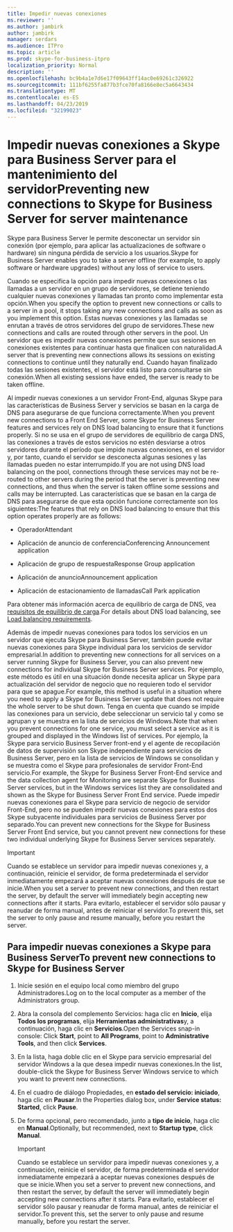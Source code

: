```yaml
---
title: Impedir nuevas conexiones
ms.reviewer: ''
ms.author: jambirk
author: jambirk
manager: serdars
ms.audience: ITPro
ms.topic: article
ms.prod: skype-for-business-itpro
localization_priority: Normal
description: ''
ms.openlocfilehash: bc9b4a1e7d6e17f09643ff14ac0e69261c326922
ms.sourcegitcommit: 111bf6255fa877b3fce70fa8166e8ec5a6643434
ms.translationtype: MT
ms.contentlocale: es-ES
ms.lasthandoff: 04/23/2019
ms.locfileid: "32199023"
---
```

# <a name="preventing-new-connections-to-skype-for-business-server-for-server-maintenance"></a><span data-ttu-id="3f509-102">Impedir nuevas conexiones a Skype para Business Server para el mantenimiento del servidor</span><span class="sxs-lookup"><span data-stu-id="3f509-102">Preventing new connections to Skype for Business Server for server maintenance</span></span>


<span data-ttu-id="3f509-103">Skype para Business Server le permite desconectar un servidor sin conexión (por ejemplo, para aplicar las actualizaciones de software o hardware) sin ninguna pérdida de servicio a los usuarios.</span><span class="sxs-lookup"><span data-stu-id="3f509-103">Skype for Business Server enables you to take a server offline (for example, to apply software or hardware upgrades) without any loss of service to users.</span></span>

<span data-ttu-id="3f509-104">Cuando se especifica la opción para impedir nuevas conexiones o las llamadas a un servidor en un grupo de servidores, se detiene teniendo cualquier nuevas conexiones y llamadas tan pronto como implementar esta opción.</span><span class="sxs-lookup"><span data-stu-id="3f509-104">When you specify the option to prevent new connections or calls to a server in a pool, it stops taking any new connections and calls as soon as you implement this option.</span></span> <span data-ttu-id="3f509-105">Estas nuevas conexiones y las llamadas se enrutan a través de otros servidores del grupo de servidores.</span><span class="sxs-lookup"><span data-stu-id="3f509-105">These new connections and calls are routed through other servers in the pool.</span></span> <span data-ttu-id="3f509-106">Un servidor que es impedir nuevas conexiones permite que sus sesiones en conexiones existentes para continuar hasta que finalicen con naturalidad.</span><span class="sxs-lookup"><span data-stu-id="3f509-106">A server that is preventing new connections allows its sessions on existing connections to continue until they naturally end.</span></span> <span data-ttu-id="3f509-107">Cuando hayan finalizado todas las sesiones existentes, el servidor está listo para consultarse sin conexión.</span><span class="sxs-lookup"><span data-stu-id="3f509-107">When all existing sessions have ended, the server is ready to be taken offline.</span></span>

<span data-ttu-id="3f509-108">Al impedir nuevas conexiones a un servidor Front-End, algunas Skype para las características de Business Server y servicios se basan en la carga de DNS para asegurarse de que funciona correctamente.</span><span class="sxs-lookup"><span data-stu-id="3f509-108">When you prevent new connections to a Front End Server, some Skype for Business Server features and services rely on DNS load balancing to ensure that it functions properly.</span></span> <span data-ttu-id="3f509-109">Si no se usa en el grupo de servidores de equilibrio de carga DNS, las conexiones a través de estos servicios no estén desviarse a otros servidores durante el período que impide nuevas conexiones, en el servidor y, por tanto, cuando el servidor se desconecta algunas sesiones y las llamadas pueden no estar interrumpido.</span><span class="sxs-lookup"><span data-stu-id="3f509-109">If you are not using DNS load balancing on the pool, connections through these services may not be re-routed to other servers during the period that the server is preventing new connections, and thus when the server is taken offline some sessions and calls may be interrupted.</span></span> <span data-ttu-id="3f509-110">Las características que se basan en la carga de DNS para asegurarse de que esta opción funcione correctamente son los siguientes:</span><span class="sxs-lookup"><span data-stu-id="3f509-110">The features that rely on DNS load balancing to ensure that this option operates properly are as follows:</span></span>

  - <span data-ttu-id="3f509-111">Operador</span><span class="sxs-lookup"><span data-stu-id="3f509-111">Attendant</span></span>

  - <span data-ttu-id="3f509-112">Aplicación de anuncio de conferencia</span><span class="sxs-lookup"><span data-stu-id="3f509-112">Conferencing Announcement application</span></span>

  - <span data-ttu-id="3f509-113">Aplicación de grupo de respuesta</span><span class="sxs-lookup"><span data-stu-id="3f509-113">Response Group application</span></span>

  - <span data-ttu-id="3f509-114">Aplicación de anuncio</span><span class="sxs-lookup"><span data-stu-id="3f509-114">Announcement application</span></span>

  - <span data-ttu-id="3f509-115">Aplicación de estacionamiento de llamadas</span><span class="sxs-lookup"><span data-stu-id="3f509-115">Call Park application</span></span>

<span data-ttu-id="3f509-116">Para obtener más información acerca de equilibrio de carga de DNS, vea [requisitos de equilibrio de carga](../../plan-your-deployment/network-requirements/load-balancing.md).</span><span class="sxs-lookup"><span data-stu-id="3f509-116">For details about DNS load balancing, see [Load balancing requirements](../../plan-your-deployment/network-requirements/load-balancing.md).</span></span>

<span data-ttu-id="3f509-117">Además de impedir nuevas conexiones para todos los servicios en un servidor que ejecuta Skype para Business Server, también puede evitar nuevas conexiones para Skype individual para los servicios de servidor empresarial.</span><span class="sxs-lookup"><span data-stu-id="3f509-117">In addition to preventing new connections for all services on a server running Skype for Business Server, you can also prevent new connections for individual Skype for Business Server services.</span></span> <span data-ttu-id="3f509-118">Por ejemplo, este método es útil en una situación donde necesita aplicar un Skype para actualización del servidor de negocio que no requieren todo el servidor para que se apague.</span><span class="sxs-lookup"><span data-stu-id="3f509-118">For example, this method is useful in a situation where you need to apply a Skype for Business Server update that does not require the whole server to be shut down.</span></span> <span data-ttu-id="3f509-119">Tenga en cuenta que cuando se impide las conexiones para un servicio, debe seleccionar un servicio tal y como se agrupan y se muestra en la lista de servicios de Windows.</span><span class="sxs-lookup"><span data-stu-id="3f509-119">Note that when you prevent connections for one service, you must select a service as it is grouped and displayed in the Windows list of services.</span></span> <span data-ttu-id="3f509-120">Por ejemplo, la Skype para servicio Business Server front-end y el agente de recopilación de datos de supervisión son Skype independiente para servicios de Business Server, pero en la lista de servicios de Windows se consolidan y se muestra como el Skype para profesionales de servidor Front-End servicio.</span><span class="sxs-lookup"><span data-stu-id="3f509-120">For example, the Skype for Business Server Front-End service and the data collection agent for Monitoring are separate Skype for Business Server services, but in the Windows services list they are consolidated and shown as the Skype for Business Server Front End service.</span></span> <span data-ttu-id="3f509-121">Puede impedir nuevas conexiones para el Skype para servicio de negocio de servidor Front-End, pero no se pueden impedir nuevas conexiones para estos dos Skype subyacente individuales para servicios de Business Server por separado.</span><span class="sxs-lookup"><span data-stu-id="3f509-121">You can prevent new connections for the Skype for Business Server Front End service, but you cannot prevent new connections for these two individual underlying Skype for Business Server services separately.</span></span>

> [!IMPORTANT]
> <span data-ttu-id="3f509-122">Cuando se establece un servidor para impedir nuevas conexiones y, a continuación, reinicie el servidor, de forma predeterminada el servidor inmediatamente empezará a aceptar nuevas conexiones después de que se inicie.</span><span class="sxs-lookup"><span data-stu-id="3f509-122">When you set a server to prevent new connections, and then restart the server, by default the server will immediately begin accepting new connections after it starts.</span></span> <span data-ttu-id="3f509-123">Para evitarlo, establecer el servidor sólo pausar y reanudar de forma manual, antes de reiniciar el servidor.</span><span class="sxs-lookup"><span data-stu-id="3f509-123">To prevent this, set the server to only pause and resume manually, before you restart the server.</span></span>

## <a name="to-prevent-new-connections-to-skype-for-business-server"></a><span data-ttu-id="3f509-124">Para impedir nuevas conexiones a Skype para Business Server</span><span class="sxs-lookup"><span data-stu-id="3f509-124">To prevent new connections to Skype for Business Server</span></span>

1.  <span data-ttu-id="3f509-125">Inicie sesión en el equipo local como miembro del grupo Administradores.</span><span class="sxs-lookup"><span data-stu-id="3f509-125">Log on to the local computer as a member of the Administrators group.</span></span>

2.  <span data-ttu-id="3f509-126">Abra la consola del complemento Servicios: haga clic en **Inicio**, elija **Todos los programas**, elija **Herramientas administrativas**y, a continuación, haga clic en **Servicios**.</span><span class="sxs-lookup"><span data-stu-id="3f509-126">Open the Services snap-in console: Click **Start**, point to **All Programs**, point to **Administrative Tools**, and then click **Services**.</span></span>

3.  <span data-ttu-id="3f509-127">En la lista, haga doble clic en el Skype para servicio empresarial del servidor Windows a la que desea impedir nuevas conexiones.</span><span class="sxs-lookup"><span data-stu-id="3f509-127">In the list, double-click the Skype for Business Server Windows service to which you want to prevent new connections.</span></span>

4.  <span data-ttu-id="3f509-128">En el cuadro de diálogo Propiedades, en **estado del servicio: iniciado**, haga clic en **Pausar**.</span><span class="sxs-lookup"><span data-stu-id="3f509-128">In the Properties dialog box, under **Service status: Started**, click **Pause**.</span></span>

5.  <span data-ttu-id="3f509-129">De forma opcional, pero recomendado, junto a **tipo de inicio**, haga clic en **Manual**.</span><span class="sxs-lookup"><span data-stu-id="3f509-129">Optionally, but recommended, next to **Startup type**, click **Manual**.</span></span>
    
    > [!IMPORTANT]
    > <span data-ttu-id="3f509-130">Cuando se establece un servidor para impedir nuevas conexiones y, a continuación, reinicie el servidor, de forma predeterminada el servidor inmediatamente empezará a aceptar nuevas conexiones después de que se inicie.</span><span class="sxs-lookup"><span data-stu-id="3f509-130">When you set a server to prevent new connections, and then restart the server, by default the server will immediately begin accepting new connections after it starts.</span></span> <span data-ttu-id="3f509-131">Para evitarlo, establecer el servidor sólo pausar y reanudar de forma manual, antes de reiniciar el servidor.</span><span class="sxs-lookup"><span data-stu-id="3f509-131">To prevent this, set the server to only pause and resume manually, before you restart the server.</span></span>
